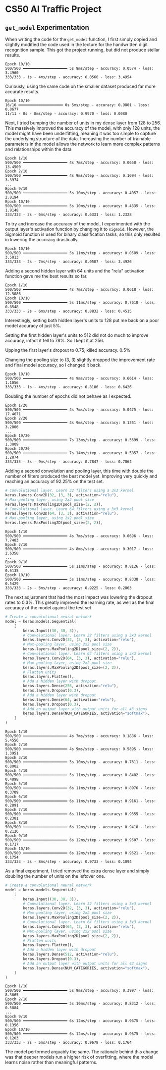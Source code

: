 # CS50 AI Traffic Project

## `get_model` Experimentation

When writing the code for the `get_model` function, I first simply copied and slightly modified the code used in the lecture for the handwritten digit recognition sample. This got the project running, but did not produce stellar results.

```
Epoch 10/10
500/500 ━━━━━━━━━━━━━━━━━━━━ 5s 9ms/step - accuracy: 0.0574 - loss: 3.4960  
333/333 - 1s - 4ms/step - accuracy: 0.0566 - loss: 3.4954
```

Curiously, using the same code on the smaller dataset produced far more accurate results.

```
Epoch 10/10
16/16 ━━━━━━━━━━━━━━━━━━━━ 0s 5ms/step - accuracy: 0.9801 - loss: 0.0677 
11/11 - 0s - 8ms/step - accuracy: 0.9970 - loss: 0.0080
```

Next, I tried bumping the number of units in my dense layer from 128 to 256. This massively improved the accuracy of the model, with only 128 units, the model might have been underfitting, meaning it was too simple to capture the underlying structure of the data. Increasing the number of trainable parameters in the model allows the network to learn more complex patterns and relationships within the data

```
Epoch 1/10
500/500 ━━━━━━━━━━━━━━━━━━━━ 4s 7ms/step - accuracy: 0.0668 - loss: 13.4500     
Epoch 2/10
500/500 ━━━━━━━━━━━━━━━━━━━━ 4s 9ms/step - accuracy: 0.1094 - loss: 3.3974      
...
Epoch 9/10
500/500 ━━━━━━━━━━━━━━━━━━━━ 5s 10ms/step - accuracy: 0.4057 - loss: 2.0194 
Epoch 10/10
500/500 ━━━━━━━━━━━━━━━━━━━━ 5s 10ms/step - accuracy: 0.4335 - loss: 1.9148 
333/333 - 2s - 6ms/step - accuracy: 0.6331 - loss: 1.2328
```

To try and increase the accuracy of the model, I experimented with the output layer's activation function by changing it to `sigmoid`. However, the Sigmoid function is used for binary classification tasks, so this only resulted in lowering the accuracy drastically.

```
Epoch 10/10
500/500 ━━━━━━━━━━━━━━━━━━━━ 5s 11ms/step - accuracy: 0.0509 - loss: 3.5013 
333/333 - 2s - 7ms/step - accuracy: 0.0507 - loss: 3.4926
```

Adding a second hidden layer with 64 units and the "relu" activation function gave me the best results so far.

```
Epoch 1/10
500/500 ━━━━━━━━━━━━━━━━━━━━ 4s 7ms/step - accuracy: 0.0618 - loss: 12.5086
Epoch 10/10
500/500 ━━━━━━━━━━━━━━━━━━━━ 5s 11ms/step - accuracy: 0.7610 - loss: 0.8548 
333/333 - 2s - 6ms/step - accuracy: 0.8832 - loss: 0.4515
```

Interestingly, setting both hidden layer's units to 128 put me back on a poor model accuracy of just 5%.

Setting the first hidden layer's units to 512 did not do much to improve accuracy, infact it fell to 78%. So I kept it at 256.

Upping the first layer's dropout to 0.75, killed accuracy. 0.5%

Changing the pooling size to (3, 3) slightly dropped the improvement rate and final model accuracy, so I changed it back.

```
Epoch 10/10
500/500 ━━━━━━━━━━━━━━━━━━━━ 4s 9ms/step - accuracy: 0.6614 - loss: 1.1056  
333/333 - 1s - 4ms/step - accuracy: 0.8186 - loss: 0.6426
```

Doubling the number of epochs did not behave as I expected.

```
Epoch 1/20
500/500 ━━━━━━━━━━━━━━━━━━━━ 4s 7ms/step - accuracy: 0.0475 - loss: 17.4671         
Epoch 2/20
500/500 ━━━━━━━━━━━━━━━━━━━━ 4s 9ms/step - accuracy: 0.1361 - loss: 3.2806
...
Epoch 19/20
500/500 ━━━━━━━━━━━━━━━━━━━━ 7s 13ms/step - accuracy: 0.5699 - loss: 1.3809 
Epoch 20/20
500/500 ━━━━━━━━━━━━━━━━━━━━ 7s 14ms/step - accuracy: 0.5857 - loss: 1.2874 
333/333 - 3s - 9ms/step - accuracy: 0.7847 - loss: 0.7064
```

Adding a second convolution and pooling layer, this time with double the number of filters produced the best model yet. Improving very quickly and reaching an accuracy of 92.25% on the test set.

```python
# Convolutional layer. Learn 32 filters using a 3x3 kernel
keras.layers.Conv2D(32, (3, 3), activation="relu"),
# Max-pooling layer, using 2x2 pool size
keras.layers.MaxPooling2D(pool_size=(2, 2)),
# Convolutional layer. Learn 64 filters using a 3x3 kernel
keras.layers.Conv2D(64, (3, 3), activation="relu"),
# Max-pooling layer, using 2x2 pool size
keras.layers.MaxPooling2D(pool_size=(2, 2)),
```

```
Epoch 1/10
500/500 ━━━━━━━━━━━━━━━━━━━━ 4s 7ms/step - accuracy: 0.0696 - loss: 7.7483         
Epoch 2/10
500/500 ━━━━━━━━━━━━━━━━━━━━ 4s 8ms/step - accuracy: 0.3017 - loss: 2.6358  
...
Epoch 9/10
500/500 ━━━━━━━━━━━━━━━━━━━━ 5s 11ms/step - accuracy: 0.8126 - loss: 0.6135 
Epoch 10/10
500/500 ━━━━━━━━━━━━━━━━━━━━ 5s 11ms/step - accuracy: 0.8338 - loss: 0.5429
333/333 - 2s - 5ms/step - accuracy: 0.9225 - loss: 0.2863
```

The next adjustment that had the most impact was lowering the dropout rates to 0.3%. This greatly improved the learning rate, as well as the final accuracy of the model against the test set.

```python
# Create a convolutional neural network
model = keras.models.Sequential(
    [
        keras.Input((30, 30, 3)),
        # Convolutional layer. Learn 32 filters using a 3x3 kernel
        keras.layers.Conv2D(32, (3, 3), activation="relu"),
        # Max-pooling layer, using 2x2 pool size
        keras.layers.MaxPooling2D(pool_size=(2, 2)),
        # Convolutional layer. Learn 64 filters using a 3x3 kernel
        keras.layers.Conv2D(64, (3, 3), activation="relu"),
        # Max-pooling layer, using 2x2 pool size
        keras.layers.MaxPooling2D(pool_size=(2, 2)),
        # Flatten units
        keras.layers.Flatten(),
        # Add a hidden layer with dropout
        keras.layers.Dense(256, activation="relu"),
        keras.layers.Dropout(0.3),
        # Add a hidden layer with dropout
        keras.layers.Dense(64, activation="relu"),
        keras.layers.Dropout(0.3),
        # Add an output layer with output units for all 43 signs
        keras.layers.Dense(NUM_CATEGORIES, activation="softmax"),
    ]
)
```

```
Epoch 1/10
500/500 ━━━━━━━━━━━━━━━━━━━━ 4s 7ms/step - accuracy: 0.1886 - loss: 5.4556     
Epoch 2/10
500/500 ━━━━━━━━━━━━━━━━━━━━ 4s 9ms/step - accuracy: 0.5895 - loss: 1.3951 
Epoch 3/10
500/500 ━━━━━━━━━━━━━━━━━━━━ 5s 10ms/step - accuracy: 0.7611 - loss: 0.8002
Epoch 4/10
500/500 ━━━━━━━━━━━━━━━━━━━━ 5s 11ms/step - accuracy: 0.8482 - loss: 0.4898 
Epoch 5/10
500/500 ━━━━━━━━━━━━━━━━━━━━ 6s 11ms/step - accuracy: 0.8976 - loss: 0.3709 
Epoch 6/10
500/500 ━━━━━━━━━━━━━━━━━━━━ 6s 11ms/step - accuracy: 0.9161 - loss: 0.2891 
Epoch 7/10
500/500 ━━━━━━━━━━━━━━━━━━━━ 6s 11ms/step - accuracy: 0.9355 - loss: 0.2381 
Epoch 8/10
500/500 ━━━━━━━━━━━━━━━━━━━━ 6s 12ms/step - accuracy: 0.9418 - loss: 0.2126 
Epoch 9/10
500/500 ━━━━━━━━━━━━━━━━━━━━ 6s 12ms/step - accuracy: 0.9507 - loss: 0.1717 
Epoch 10/10
500/500 ━━━━━━━━━━━━━━━━━━━━ 6s 12ms/step - accuracy: 0.9521 - loss: 0.1754 
333/333 - 3s - 8ms/step - accuracy: 0.9733 - loss: 0.1094
```

As a final experiment, I tried removed the extra dense layer and simply doubling the number of units on the leftover one.

```python
# Create a convolutional neural network
model = keras.models.Sequential(
    [
        keras.Input((30, 30, 3)),
        # Convolutional layer. Learn 32 filters using a 3x3 kernel
        keras.layers.Conv2D(32, (3, 3), activation="relu"),
        # Max-pooling layer, using 2x2 pool size
        keras.layers.MaxPooling2D(pool_size=(2, 2)),
        # Convolutional layer. Learn 64 filters using a 3x3 kernel
        keras.layers.Conv2D(64, (3, 3), activation="relu"),
        # Max-pooling layer, using 2x2 pool size
        keras.layers.MaxPooling2D(pool_size=(2, 2)),
        # Flatten units
        keras.layers.Flatten(),
        # Add a hidden layer with dropout
        keras.layers.Dense(512, activation="relu"),
        keras.layers.Dropout(0.3),
        # Add an output layer with output units for all 43 signs
        keras.layers.Dense(NUM_CATEGORIES, activation="softmax"),
    ]
)
```

```
Epoch 1/10
500/500 ━━━━━━━━━━━━━━━━━━━━ 5s 9ms/step - accuracy: 0.3997 - loss: 8.3665         
Epoch 2/10
500/500 ━━━━━━━━━━━━━━━━━━━━ 5s 10ms/step - accuracy: 0.8312 - loss: 0.5884 
... 
Epoch 9/10
500/500 ━━━━━━━━━━━━━━━━━━━━ 6s 12ms/step - accuracy: 0.9675 - loss: 0.1356 
Epoch 10/10
500/500 ━━━━━━━━━━━━━━━━━━━━ 6s 12ms/step - accuracy: 0.9675 - loss: 0.1203 
333/333 - 2s - 5ms/step - accuracy: 0.9678 - loss: 0.1764
```

The model performed arguably the same. The rationale behind this change was that deeper models run a higher risk of overfitting, where the model learns noise rather than meaningful patterns.